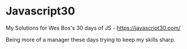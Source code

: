 # Javascript30
My Solutions for Wes Bos's 30 days of JS - https://javascript30.com/

Being more of a manager these days trying to keep my skills sharp.
